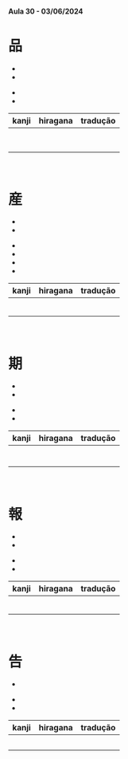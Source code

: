 #### Aula 30 - 03/06/2024


# 品
<ul><li></li><li></li></ul>

<ul><li></li><li></li></ul>

| kanji | hiragana | tradução |
|:---:|:---:|:---:|
|  |  |  |
|  |  |  |
|  |  |  |
|  |  |  |
|  |  |  |
|  |  |  |
|  |  |  |
|  |  |  |

<br>


# 産
<ul><li></li><li></li></ul>

<ul><li></li><li></li><li></li><li></li></ul>

| kanji | hiragana | tradução |
|:---:|:---:|:---:|
|  |  |  |
|  |  |  |
|  |  |  |
|  |  |  |
|  |  |  |
|  |  |  |

<br>


# 期
<ul><li></li><li></li></ul>

<ul><li></li><li></li></ul>

| kanji | hiragana | tradução |
|:---:|:---:|:---:|
|  |  |  |
|  |  |  |
|  |  |  |
|  |  |  |
|  |  |  |
|  |  |  |
|  |  |  |

<br>


# 報
<ul><li></li><li></li></ul>

<ul><li></li><li></li></ul>

| kanji | hiragana | tradução |
|:---:|:---:|:---:|
|  |  |  |
|  |  |  |
|  |  |  |
|  |  |  |
|  |  |  |
|  |  |  |

<br>


# 告
- 

<ul><li></li><li></li></ul>

| kanji | hiragana | tradução |
|:---:|:---:|:---:|
|  |  |  |
|  |  |  |
|  |  |  |
|  |  |  |
|  |  |  |